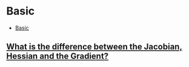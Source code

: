 # Basic

- [Basic](#basic)

## [What is the difference between the Jacobian, Hessian and the Gradient?](https://math.stackexchange.com/questions/3680708/what-is-the-difference-between-the-jacobian-hessian-and-the-gradient)


